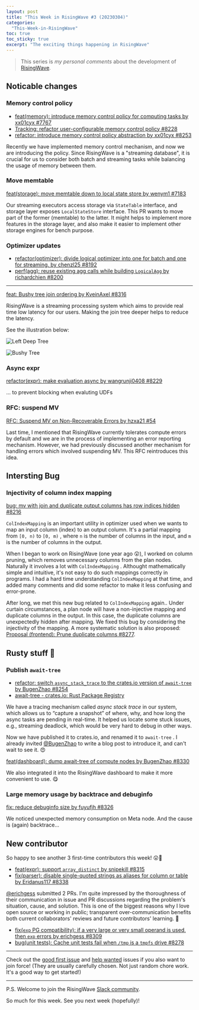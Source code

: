 ```yaml
---
layout: post
title: "This Week in RisingWave #3 (20230304)"
categories:
  "This-Week-in-RisingWave"
toc: true
toc_sticky: true
excerpt: "The exciting things happening in RisingWave"
---
```


> This series is *my personal comments* about the development of [RisingWave](https://github.com/risingwavelabs/risingwave).

## Noticable changes

### Memory control policy

- [feat(memory): introduce memory control policy for computing tasks by xx01cyx #7767](https://github.com/risingwavelabs/risingwave/pull/7767)
- [Tracking: refactor user-configurable memory control policy #8228](https://github.com/risingwavelabs/risingwave/issues/8228)
- [refactor: introduce memory control policy abstraction by xx01cyx #8253](https://github.com/risingwavelabs/risingwave/pull/8253)

Recently we have implemented memory control mechanism, and now we are introducing the policy. Since RisingWave is a "streaming database", it is crucial for us to consider both batch and streaming tasks while balancing the usage of memory between them.

### Move memtable

[feat(storage): move memtable down to local state store by wenym1 #7183](https://github.com/risingwavelabs/risingwave/pull/7183)

Our streaming executors access storage via `StateTable` interface, and storage layer exposes `LocalStateStore` interface. This PR wants to move part of the former (memtable) to the latter. It might helps to implement more features in the storage layer, and also make it easier to implement other storage engines for bench purpose.

### Optimizer updates

- [refactor(optimizer): divide logical optimizer into one for batch and one for streaming. by chenzl25 #8192](https://github.com/risingwavelabs/risingwave/pull/8192)
- [perf(agg): reuse existing agg calls while building `LogicalAgg` by richardchien #8200](https://github.com/risingwavelabs/risingwave/pull/8200)

---

[feat: Bushy tree join ordering by KveinAxel #8316](https://github.com/risingwavelabs/risingwave/pull/8316)

RisingWave is a streaming processing system which aims to provide real time low latency for our users. Making the join tree deeper helps to reduce the latency.

See the illustration below:

![Left Deep Tree](https://user-images.githubusercontent.com/9352536/202991793-664ea3f9-3838-4e5f-af6c-e5416140ca40.png)

![Bushy Tree](https://user-images.githubusercontent.com/9352536/202991855-998a6d28-a366-4120-8765-be3d5de20474.png)


### Async expr

[refactor(expr): make evaluation async by wangrunji0408 #8229](https://github.com/risingwavelabs/risingwave/pull/8229)

... to prevent blocking when evaluting UDFs

### RFC: suspend MV

[RFC: Suspend MV on Non-Recoverable Errors by hzxa21 #54](https://github.com/risingwavelabs/rfcs/pull/54)

Last time, I mentioned that RisingWave currently tolerates compute errors by default and we are in the process of implementing an error reporting mechanism. However, we had previously discussed another mechanism for handling errors which involved suspending MV. This RFC reintroduces this idea.

## Intersting Bug

### Injectivity of column index mapping

[bug: mv with join and duplicate output columns has row indices hidden #8216](https://github.com/risingwavelabs/risingwave/issues/8216)

`ColIndexMapping` is an important utility in optimizer used when we wants to map an input column (index) to an output column. It's a partial mapping from `[0, n)` to `[0, m)` , where `n` is the number of columns in the input, and `m` is the number of columns in the output.

When I began to work on RisingWave (one year ago 😲), I worked on column pruning, which removes unnecessary columns from the plan nodes. Naturally it involves a lot with `ColIndexMapping` . Althought mathematically simple and intuitive, it's not easy to do such mappings correctly in programs. I had a hard time understanding `ColIndexMapping` at that time, and added many comments and did some refactor to make it less confusing and error-prone.

After long, we met this new bug related to `ColIndexMapping` again.. Under curtain circumstances, a plan node will have a non-injective mapping and duplicate columns in the output. In this case, the duplicate columns are unexpectedly hidden after mapping. We fixed this bug by considering the injectivity of the mapping. A more systematic solution is also proposed: [Proposal (frontend): Prune duplicate columns #8277](https://github.com/risingwavelabs/risingwave/issues/8277).

## Rusty stuff 🦀️

### Publish `await-tree`

- [refactor: switch `async_stack_trace` to the crates.io version of `await-tree` by BugenZhao #8254](https://github.com/risingwavelabs/risingwave/pull/8254)
- [await-tree - crates.io: Rust Package Registry](https://crates.io/crates/await-tree)

We have a tracing mechanism called *async stack trace* in our system, which allows us to “capture a snapshot” of where, why, and how long the async tasks are pending in real-time. It helped us locate some stuck issues, e.g., streaming deadlock, which would be very hard to debug in other ways.

Now we have published it to crates.io, and renamed it to `await-tree` . I already invited [@BugenZhao](https://github.com/bugenzhao) to write a blog post to introduce it, and can't wait to see it. 😍

[feat(dashboard): dump await-tree of compute nodes by BugenZhao #8330](https://github.com/risingwavelabs/risingwave/pull/8330)

We also integrated it into the RisingWave dashboard to make it more convenient to use. 😋

### Large memory usage by backtrace and debuginfo

[fix: reduce debuginfo size by fuyufjh #8326](https://github.com/risingwavelabs/risingwave/pull/8326)

We noticed unexpected memory consumption on Meta node. And the cause is (again) backtrace...

## New contributor

So happy to see another 3 first-time contributors this week! 😲🥳

- [feat(expr): support `array_distinct` by snipekill #8315](https://github.com/risingwavelabs/risingwave/pull/8315)
- [fix(parser): disable single-quoted strings as aliases for column or table by Eridanus117 #8338](https://github.com/risingwavelabs/risingwave/pull/8338)

[@erichgess](https://github.com/erichgess) submitted 2 PRs. I'm quite impressed by the thoroughness of their communication in issue and PR discussions regarding the problem's situation, cause, and solution. This is one of the biggest reasons why I love open source or working in public; transparent over-communication benefits both current collaborators' reviews and future contributors' learning. 🤗
- [fix(`exp` PG compatibility): if a very large or very small operand is used, then `exp` errors by erichgess #8309](https://github.com/risingwavelabs/risingwave/pull/8309)
- [bug(unit tests): Cache unit tests fail when `/tmp` is a `tmpfs` drive #8278](https://github.com/risingwavelabs/risingwave/issues/8278)

---

Check out the [good first issue](https://github.com/risingwavelabs/risingwave/issues?q=is%3Aopen+label%3A%22good+first+issue%22+sort%3Aupdated-desc) and [help wanted](https://github.com/risingwavelabs/risingwave/issues?q=is%3Aopen+sort%3Aupdated-desc+label%3A%22help+wanted%22) issues if you also want to join force! (They are usually carefully chosen. Not just random chore work. It's a good way to get started!)

---

P.S. Welcome to join the RisingWave [Slack community](https://join.slack.com/t/risingwave-community/shared_invite/zt-120rft0mr-d8uGk3d~NZiZAQWPnElOfw).

So much for this week. See you next week (hopefully)!
